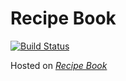# Recipe Book

[![Build Status](https://travis-ci.org/ayush987goyal/recipe-book.svg?branch=master)](https://travis-ci.org/ayush987goyal/recipe-book)

Hosted on *[Recipe Book](https://ayush987goyal.github.io/recipe-book/)*
